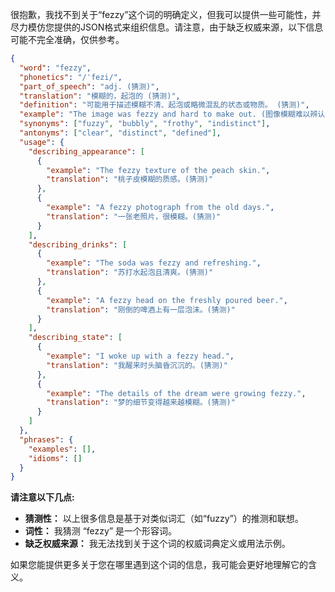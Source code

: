 很抱歉，我找不到关于“fezzy”这个词的明确定义，但我可以提供一些可能性，并尽力模仿您提供的JSON格式来组织信息。请注意，由于缺乏权威来源，以下信息可能不完全准确，仅供参考。

```json
{
  "word": "fezzy",
  "phonetics": "/ˈfezi/",
  "part_of_speech": "adj. (猜测)",
  "translation": "模糊的，起泡的 (猜测)",
  "definition": "可能用于描述模糊不清、起泡或略微混乱的状态或物质。 (猜测)",
  "example": "The image was fezzy and hard to make out. (图像模糊难以辨认) (猜测)",
  "synonyms": ["fuzzy", "bubbly", "frothy", "indistinct"],
  "antonyms": ["clear", "distinct", "defined"],
  "usage": {
    "describing_appearance": [
      {
        "example": "The fezzy texture of the peach skin.",
        "translation": "桃子皮模糊的质感。(猜测)"
      },
      {
        "example": "A fezzy photograph from the old days.",
        "translation": "一张老照片，很模糊。(猜测)"
      }
    ],
    "describing_drinks": [
      {
        "example": "The soda was fezzy and refreshing.",
        "translation": "苏打水起泡且清爽。(猜测)"
      },
      {
        "example": "A fezzy head on the freshly poured beer.",
        "translation": "刚倒的啤酒上有一层泡沫。(猜测)"
      }
    ],
    "describing_state": [
      {
        "example": "I woke up with a fezzy head.",
        "translation": "我醒来时头脑昏沉沉的。(猜测)"
      },
      {
        "example": "The details of the dream were growing fezzy.",
        "translation": "梦的细节变得越来越模糊。(猜测)"
      }
    ]
  },
  "phrases": {
    "examples": [],
    "idioms": []
  }
}
```

**请注意以下几点:**

*   **猜测性：** 以上很多信息是基于对类似词汇（如“fuzzy”）的推测和联想。
*   **词性：** 我猜测 “fezzy” 是一个形容词。
*   **缺乏权威来源：** 我无法找到关于这个词的权威词典定义或用法示例。

如果您能提供更多关于您在哪里遇到这个词的信息，我可能会更好地理解它的含义。
 